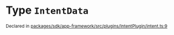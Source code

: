 # Type `IntentData`
<sub>Declared in [packages/sdk/app-framework/src/plugins/IntentPlugin/intent.ts:9](https://github.com/dxos/dxos/blob/664e23dbe/packages/sdk/app-framework/src/plugins/IntentPlugin/intent.ts#L9)</sub>






